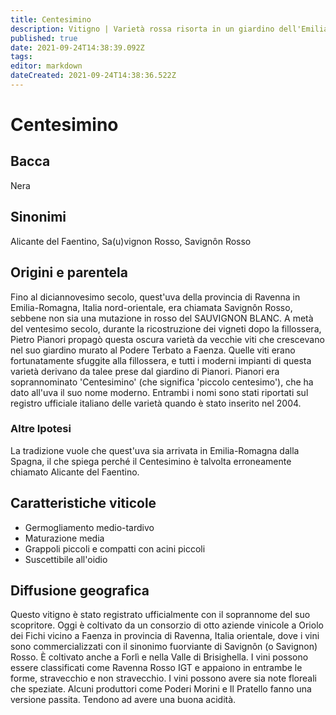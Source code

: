 ```yaml
---
title: Centesimino
description: Vitigno | Varietà rossa risorta in un giardino dell'Emilia-Romagna a metà del XX secolo.
published: true
date: 2021-09-24T14:38:39.092Z
tags: 
editor: markdown
dateCreated: 2021-09-24T14:38:36.522Z
---
```


# Centesimino

## Bacca
Nera

## Sinonimi
Alicante del Faentino, Sa(u)vignon Rosso, Savignôn Rosso

## Origini e parentela

Fino al diciannovesimo secolo, quest'uva della provincia di Ravenna in Emilia-Romagna, Italia nord-orientale, era chiamata Savignôn Rosso, sebbene non sia una mutazione in rosso del SAUVIGNON BLANC. A metà del ventesimo secolo, durante la ricostruzione dei vigneti dopo la fillossera, Pietro Pianori propagò questa oscura varietà da vecchie viti che crescevano nel suo giardino murato al Podere Terbato a Faenza. Quelle viti erano fortunatamente sfuggite alla fillossera, e tutti i moderni impianti di questa varietà derivano da talee prese dal giardino di Pianori. Pianori era soprannominato 'Centesimino' (che significa 'piccolo centesimo'), che ha dato all'uva il suo nome moderno. Entrambi i nomi sono stati riportati sul registro ufficiale italiano delle varietà quando è stato inserito nel 2004.

### Altre Ipotesi

La tradizione vuole che quest'uva sia arrivata in Emilia-Romagna dalla Spagna, il che spiega perché il Centesimino è talvolta erroneamente chiamato Alicante del Faentino.

## Caratteristiche viticole

- Germogliamento medio-tardivo 
- Maturazione media
- Grappoli piccoli e compatti con acini piccoli
- Suscettibile all'oidio

## Diffusione geografica

Questo vitigno è stato registrato ufficialmente con il soprannome del suo scopritore. Oggi è coltivato da un consorzio di otto aziende vinicole a Oriolo dei Fichi vicino a Faenza in provincia di Ravenna, Italia orientale, dove i vini sono commercializzati con il sinonimo fuorviante di Savignôn (o Savignon) Rosso. È coltivato anche a Forlì e nella Valle di Brisighella. I vini possono essere classificati come Ravenna Rosso IGT e appaiono in entrambe le forme, stravecchio e non stravecchio. I vini possono avere sia note floreali che speziate. Alcuni produttori come Poderi Morini e Il Pratello fanno una versione passita. Tendono ad avere una buona acidità.